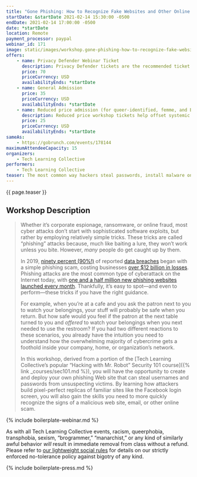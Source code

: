 ```yaml
---
title: "Gone Phishing: How to Recognize Fake Websites and Other Online Scams"
startDate: &startDate 2021-02-14 15:30:00 -0500
endDate: 2021-02-14 17:00:00 -0500
date: *startDate
location: Remote
payment_processor: paypal
webinar_id: 171
image: static/images/workshop.gone-phishing-how-to-recognize-fake-websites-and-other-online-scams.rectangle.jpg
offers:
    - name: Privacy Defender Webinar Ticket
      description: Privacy Defender tickets are the recommended ticket type for those who can afford to help fund the digital security and online privacy advocacy communities with their financial resources, are attending the workshop with the support of their employers or other backers, or have other resources available to them. Purchasing tickets at this level makes it possible for us to offer reduced price tickets to those in need.
      price: 70
      priceCurrency: USD
      availabilityEnds: *startDate
    - name: General Admission
      price: 35
      priceCurrency: USD
      availabilityEnds: *startDate
    - name: Reduced price admission (for queer-identified, femme, and BIPOC people)
      description: Reduced price workshop tickets help offset systemic biases prevalent in society and in the technology sector especially.
      price: 25
      priceCurrency: USD
      availabilityEnds: *startDate
sameAs:
    - https://gobrunch.com/events/178144
maximumAttendeeCapacity: 15
organizers:
    - Tech Learning Collective
performers:
    - Tech Learning Collective
teaser: The most common way hackers steal passwords, install malware on a victim's computer, or get employees to grant them unauthorized access to critical business systems is through so-called phishing attacks. A phishing attack is surprisingly low-tech, which is part of what makes it so devastatingly effective. Learning to spot these attacks is one of the most important things you can do to protect yourself online, since a hacker's tricks, called "lures," can appear anywhere from an email, to a Facebook message, to a real Web site that looks exactly like one you recognize! In this workshop, you'll learn how frighteningly easy it is to build these scam sites, and all about the tricks they use to fool you into falling for them.
---
```


{{ page.teaser }}

## Workshop Description

> Whether it&rsquo;s corporate espionage, ransomware, or online fraud, most cyber attacks don&rsquo;t start with sophisticated software exploits, but rather by employing relatively simple tricks. These tricks are called &ldquo;phishing&rdquo; attacks because, much like baiting a lure, they won&rsquo;t work unless you bite. However, <em>many</em> people do get caught up by them.
>
> In 2019, [ninety percent (90%!)](https://retruster.com/blog/2019-phishing-and-email-fraud-statistics.html) of reported [data breaches](https://www.privacyrights.org/data-breaches) began with a simple phishing scam, costing businesses [over $12 billion in losses](https://retruster.com/blog/2019-phishing-and-email-fraud-statistics.html). Phishing attacks are the most common type of cyberattack on the Internet today, with [one and a half million new phishing websites launched every month](https://www.webroot.com/us/en/about/press-room/releases/nearly-15-million-new-phishing-sites). Thankfully, it&rsquo;s easy to spot—and even to perform—these tricks if you have the right guidance.
>
> For example, when you&rsquo;re at a cafe and you ask the patron next to you to watch your belongings, your stuff will probably be safe when you return. But how safe would you feel if the patron at the next table turned to you and *offered* to watch your belongings when you next needed to use the restroom? If you had two different reactions to these scenarios, you already have the intuition you need to understand how the overwhelming majority of cybercrime gets a foothold inside your company, home, or organization&rsquo;s network.
>
> In this workshop, derived from a portion of the [Tech Learning Collective&rsquo;s popular &ldquo;Hacking with Mr. Robot&rdquo; Security 101 course]({% link _courses/sec101.md %}), you will have the opportunity to create and deploy your own phishing Web site that can steal usernames and passwords from unsuspecting victims. By learning how attackers build pixel-perfect replicas of familiar sites like the Facebook login screen, you will also gain the skills you need to more quickly recognize the signs of a malicious web site, email, or other online scam.

{% include boilerplate-webinar.md %}

As with all Tech Learning Collective events, racism, queerphobia, transphobia, sexism, &ldquo;brogrammer,&rdquo; &ldquo;manarchist,&rdquo; or any kind of similarly awful behavior *will* result in immediate removal from class without a refund. Please refer to [our lightweight social rules](https://github.com/AnarchoTechNYC/meta/wiki/Social-rules) for details on our strictly enforced no-tolerance policy against bigotry of any kind.

{% include boilerplate-press.md %}
